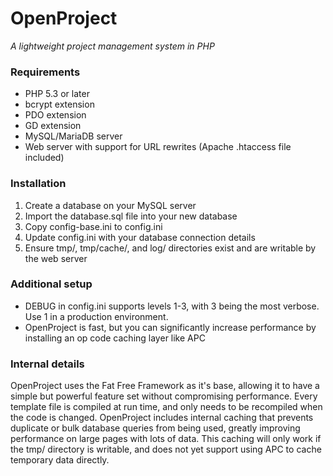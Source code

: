 OpenProject
===========
*A lightweight project management system in PHP*


### Requirements
- PHP 5.3 or later
- bcrypt extension
- PDO extension
- GD extension
- MySQL/MariaDB server
- Web server with support for URL rewrites (Apache .htaccess file included)

### Installation
1. Create a database on your MySQL server
2. Import the database.sql file into your new database
3. Copy config-base.ini to config.ini
4. Update config.ini with your database connection details
5. Ensure tmp/, tmp/cache/, and log/ directories exist and are writable by the web server

### Additional setup
- DEBUG in config.ini supports levels 1-3, with 3 being the most verbose. Use 1 in a production environment.
- OpenProject is fast, but you can significantly increase performance by installing an op code caching layer like APC

### Internal details
OpenProject uses the Fat Free Framework as it's base, allowing it to have a simple but powerful feature set without compromising performance. Every template file is compiled at run time, and only needs to be recompiled when the code is changed. OpenProject includes internal caching that prevents duplicate or bulk database queries from being used, greatly improving performance on large pages with lots of data. This caching will only work if the tmp/ directory is writable, and does not yet support using APC to cache temporary data directly.
